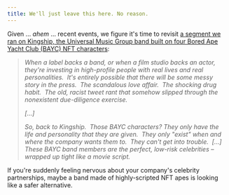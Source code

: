 ```yaml
---
title: We'll just leave this here. No reason.
---
```

Given … _ahem_ … recent events, we figure it's time to revisit [a segment we ran on Kingship, the Universal Music Group band built on four Bored Ape Yacht Club (BAYC) NFT characters](https://www.blockandmortar.xyz/newsletter/deconstructing-a-band-models-not-the-ai-kind-and-the-merge#a-digital-band-but-not-necessarily-electronic-musi):

> _When a label backs a band, or when a film studio backs an actor, they're investing in high-profile people with real lives and real personalities.  It's entirely possible that there will be some messy story in the press.  The scandalous love affair.  The shocking drug habit.  The old, racist tweet rant that somehow slipped through the nonexistent due-diligence exercise._
> 
> _\[...\]_
> 
> _So, back to Kingship.  Those BAYC characters? They only have the life and personality that they are given.  They only "exist" when and where the company wants them to.  They can't get into trouble.  \[...\]  These BAYC band members are the perfect, low-risk celebrities – wrapped up tight like a movie script._

If you're suddenly feeling nervous about your company's celebrity partnerships, maybe a band made of highly-scripted NFT apes is looking like a safer alternative.